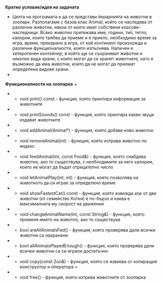 **Кратко условие/идея на задачата**

+ Целта на програмата е да се представи йерархията на животни в зоопарк. Разполагаме с базов клас Animal, който се наследява от различни животни, някои от които имат собствени класове-наследници. Всяко животно притежава име, години, тип, тегло, калории, които трябва да приеме и е приело, необходимо време за игра, време, прекарано в игра, от кой континент произхожда и различни функционалности, които изпълнява. Наличен е хетерогенен контейнер, в който ще се съхраняват животни и няколко вида храни, с които могат да се хранят животните, като е възможно да има животни, които да не могат да приемат определени видове храни. 
+
**Функционалности на зоопарка**
+
+ - void print() const - функция, която принтира информация за животните 
  
+ - void printSounds() const - функция, която принтира какви звуци издават животните 

+ - void addAnimal(Animal*) - функция, която добавя ново животно 

+ - void removeAnimal(int) - функция, която изтрива животно по индекс 

+ - void feedAnimal(int, const Food&) - функция, която снабдява животно, ако то съществува, с необходимите за него калории, които не могат да бъдат отрицателно число 

+ - void letAnimalPlay(int, int) - функция, която позволява на животното да си играе за определено време 

+ - void showFastestCat() const - функция, която извежда кое от две животни (от семейство Котки) е по-бързо и каква е максималната му скорост на движение 

+ - void changeAnimalName(int, const String&) - функция, която променя името на животно, ако то съществува 

+ - bool areAllAnimalsFed() - функция, която проверява дали всички животни са нахранени 

+ - bool allAnimalsPlayedEnough() - функция, която проверява дали всички животни са си играли достатъчно  

+ - void copy(const Zoo&) - функция, която се извиква от копиращия конструктор и оператора = 

+ - void free() - функция, която изтрива животните от зоопарка 
